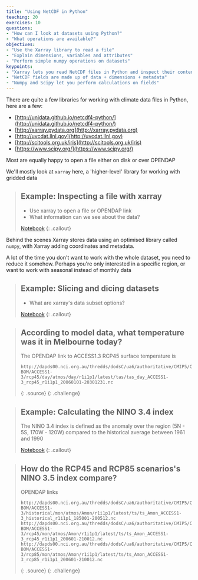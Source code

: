 ```yaml
---
title: "Using NetCDF in Python"
teaching: 20
exercises: 10
questions:
- "How can I look at datasets using Python?"
- "What operations are available?"
objectives:
- "Use the Xarray library to read a file"
- "Explain dimensions, variables and attributes"
- "Perform simple numpy operations on datasets"
keypoints:
- "Xarray lets you read NetCDF files in Python and inspect their contents"
- "NetCDF fields are made up of data + dimensions + metadata"
- "Numpy and Scipy let you perform calculations on fields"
---
```


There are quite a few libraries for working with climate data files in Python, here are a few:

 * [http://unidata.github.io/netcdf4-python/](http://unidata.github.io/netcdf4-python/)
 * [http://xarray.pydata.org](http://xarray.pydata.org)
 * [http://uvcdat.llnl.gov](http://uvcdat.llnl.gov)
 * [http://scitools.org.uk/iris](http://scitools.org.uk/iris)
 * [https://www.scipy.org/](https://www.scipy.org/)

Most are equally happy to open a file either on disk or over OPENDAP

We'll mostly look at `xarray` here, a 'higher-level' library for working with gridded data

> ## Example: Inspecting a file with xarray
> * Use xarray to open a file or OPENDAP link
> * What information can we see about the data?
>
> [Notebook](https://github.com/ScottWales/swc-climatedata/blob/gh-pages/data/02-xarray-basics.ipynb)
{: .callout}

Behind the scenes Xarray stores data using an optimised library called `numpy`,
with Xarray adding coordinates and metadata.

A lot of the time you don't want to work with the whole dataset, you need to
reduce it somehow. Perhaps you're only interested in a specific region, or want
to work with seasonal instead of monthly data

> ## Example: Slicing and dicing datasets
> * What are xarray's data subset options?
>
> [Notebook](https://github.com/ScottWales/swc-climatedata/blob/gh-pages/data/02-xarray-slicing.ipynb)
{: .callout}

> ## According to model data, what temperature was it in Melbourne today?
> The OPENDAP link to ACCESS1.3 RCP45 surface temperature is
> ~~~
> http://dapds00.nci.org.au/thredds/dodsC/ua6/authoritative/CMIP5/CSIRO-BOM/ACCESS1-3/rcp45/day/atmos/day/r1i1p1/latest/tas/tas_day_ACCESS1-3_rcp45_r1i1p1_20060101-20301231.nc
> ~~~
> {: .source}
{: .challenge}

> ## Example: Calculating the NINO 3.4 index
> The NINO 3.4 index is defined as the anomaly over the region (5N - 5S, 170W -
> 120W) compared to the historical average between 1961 and 1990
>
> [Notebook](https://github.com/ScottWales/swc-climatedata/blob/gh-pages/data/02-nino34.ipynb)
{: .callout}

> ## How do the RCP45 and RCP85 scenarios's NINO 3.5 index compare?
> OPENDAP links
> ~~~
> http://dapds00.nci.org.au/thredds/dodsC/ua6/authoritative/CMIP5/CSIRO-BOM/ACCESS1-3/historical/mon/atmos/Amon/r1i1p1/latest/ts/ts_Amon_ACCESS1-3_historical_r1i1p1_185001-200512.nc
> http://dapds00.nci.org.au/thredds/dodsC/ua6/authoritative/CMIP5/CSIRO-BOM/ACCESS1-3/rcp45/mon/atmos/Amon/r1i1p1/latest/ts/ts_Amon_ACCESS1-3_rcp45_r1i1p1_200601-210012.nc
> http://dapds00.nci.org.au/thredds/dodsC/ua6/authoritative/CMIP5/CSIRO-BOM/ACCESS1-3/rcp85/mon/atmos/Amon/r1i1p1/latest/ts/ts_Amon_ACCESS1-3_rcp85_r1i1p1_200601-210012.nc
> ~~~
> {: .source}
{: .challenge}

